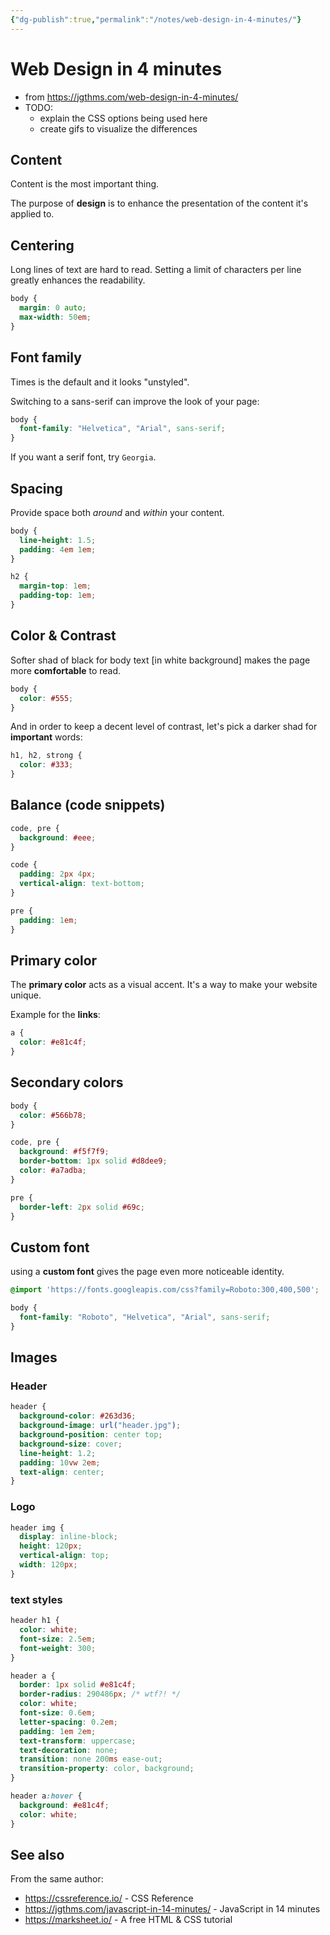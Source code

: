 ```yaml
---
{"dg-publish":true,"permalink":"/notes/web-design-in-4-minutes/"}
---
```


# Web Design in 4 minutes

- from <https://jgthms.com/web-design-in-4-minutes/>
- TODO:
    - explain the CSS options being used here
    - create gifs to visualize the differences

## Content

Content is the most important thing.

The purpose of **design** is to enhance the presentation of the content it's applied to.


## Centering

Long lines of text are hard to read. Setting a limit of characters per line greatly enhances the readability.

```css
body {
  margin: 0 auto;
  max-width: 50em;
}
```


## Font family

Times is the default and it looks "unstyled".

Switching to a sans-serif can improve the look of your page:

```css
body {
  font-family: "Helvetica", "Arial", sans-serif;
}
```

If you want a serif font, try `Georgia`.


## Spacing

Provide space both *around* and *within* your content.

```css
body {
  line-height: 1.5;
  padding: 4em 1em;
}

h2 {
  margin-top: 1em;
  padding-top: 1em;
}
```


## Color & Contrast

Softer shad of black for body text [in white background] makes the page more **comfortable** to read.

```css
body {
  color: #555;
}
```

And in order to keep a decent level of contrast, let's pick a darker shad for **important** words:

```css
h1, h2, strong {
  color: #333;
}
```


## Balance (code snippets)

```css
code, pre {
  background: #eee;
}

code {
  padding: 2px 4px;
  vertical-align: text-bottom;
}

pre {
  padding: 1em;
}
```


## Primary color

The **primary color** acts as a visual accent. It's a way to make your website unique.

Example for the **links**:

```css
a {
  color: #e81c4f;
}
```


## Secondary colors

```css
body {
  color: #566b78;
}

code, pre {
  background: #f5f7f9;
  border-bottom: 1px solid #d8dee9;
  color: #a7adba;
}

pre {
  border-left: 2px solid #69c;
}
```


## Custom font

using a **custom font** gives the page even more noticeable identity.

```css
@import 'https://fonts.googleapis.com/css?family=Roboto:300,400,500';

body {
  font-family: "Roboto", "Helvetica", "Arial", sans-serif;
}
```

## Images

### Header

```css
header {
  background-color: #263d36;
  background-image: url("header.jpg");
  background-position: center top;
  background-size: cover;
  line-height: 1.2;
  padding: 10vw 2em;
  text-align: center;
}
```

### Logo

```css
header img {
  display: inline-block;
  height: 120px;
  vertical-align: top;
  width: 120px;
}
```

### text styles

```css
header h1 {
  color: white;
  font-size: 2.5em;
  font-weight: 300;
}

header a {
  border: 1px solid #e81c4f;
  border-radius: 290486px; /* wtf?! */
  color: white;
  font-size: 0.6em;
  letter-spacing: 0.2em;
  padding: 1em 2em;
  text-transform: uppercase;
  text-decoration: none;
  transition: none 200ms ease-out;
  transition-property: color, background;
}

header a:hover {
  background: #e81c4f;
  color: white;
}
```


## See also

From the same author:

- <https://cssreference.io/> - CSS Reference
- <https://jgthms.com/javascript-in-14-minutes/> - JavaScript in 14 minutes
- <https://marksheet.io/> - A free HTML & CSS tutorial